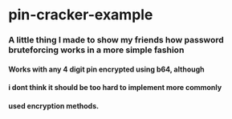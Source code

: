 # pin-cracker-example

### A little thing I made to show my friends how password bruteforcing works in a more simple fashion



#### Works with any 4 digit pin encrypted using b64, although 
#### i dont think it should be too hard to implement more commonly 
#### used encryption methods. 
